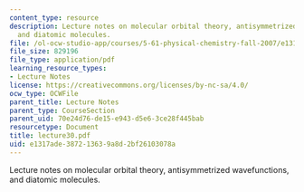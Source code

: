 ```yaml
---
content_type: resource
description: Lecture notes on molecular orbital theory, antisymmetrized wavefunctions,
  and diatomic molecules.
file: /ol-ocw-studio-app/courses/5-61-physical-chemistry-fall-2007/e1317ade387213639a8d2bf26103078a_lecture30.pdf
file_size: 829196
file_type: application/pdf
learning_resource_types:
- Lecture Notes
license: https://creativecommons.org/licenses/by-nc-sa/4.0/
ocw_type: OCWFile
parent_title: Lecture Notes
parent_type: CourseSection
parent_uid: 70e24d76-de15-e943-d5e6-3ce28f445bab
resourcetype: Document
title: lecture30.pdf
uid: e1317ade-3872-1363-9a8d-2bf26103078a
---
```

Lecture notes on molecular orbital theory, antisymmetrized wavefunctions, and diatomic molecules.